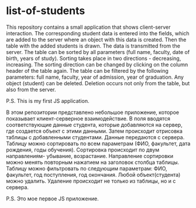 # list-of-students

This repository contains a small application that shows client-server interaction.
The corresponding student data is entered into the fields, which are added to the server where an object with this data is created.
Then the table with the added students is drawn. The data is transmitted from the server.
The table can be sorted by all parameters (full name, faculty, date of birth, years of study). Sorting takes place in two directions - decreasing, increasing. The sorting direction can be changed by clicking on the column header of the table again.
The table can be filtered by the following parameters: full name, faculty, year of admission, year of graduation.
Any object (student) can be deleted. Deletion occurs not only from the table, but also from the server.

P.S. This is my first JS application.

В этом репозитории представлено небольшое приложение, которое показывает клиент-серверное взаимодействие.
В поля вводятся соответствующие данные студента, которые добавляются на сервер, где создается объект с этими данными.
Затем происходит отрисовка таблицы с добавленными студентами. Данные передаются с сервера.
Таблицу можно сортировать по всем параметрам (ФИО, факультет, дата рождения, годы обучения). Сортировка происходит по двум направлениям- убывание, возрастание. Направление сортировки можно менять повторным нажатием на заголовок столбца таблицы.
Таблицу можно фильтровать по следующим параметрам: ФИО, факультет, год поступления, год окончания.
Любой объект(студента) можно удалить. Удаление происходит не только из таблицы, но и с сервера.

P.S. Это мое первое JS приложение.

 
